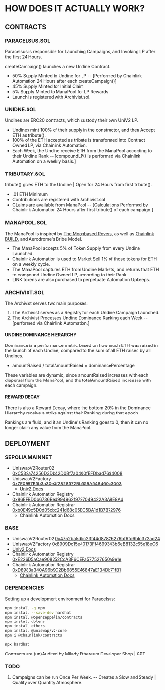 # HOW DOES IT ACTUALLY WORK?

## CONTRACTS

### PARACELSUS.SOL

Paracelsus is responsible for Launching Campaigns, and Invoking LP after the first 24 Hours.

createCampaign() launches a new Undine Contract.

* 50% Supply Minted to Undine for LP -- [Performed by Chainlink Automation 24 Hours after each createCampaign()]
* 45% Supply Minted for Initial Claim
* 5% Supply Minted to ManaPool for LP Rewards
* Launch is registered with Archivist.sol.

### UNIDNE.SOL

Undines are ERC20 contracts, which custody their own UniV2 LP.

* Undines mint 100% of their supply in the constructor, and then Accept ETH as tribute().
* 100% of the ETH accepted as tribute is transformed into Contract Owned LP, via Chainlink Automation.
* Each Week, the Undine receive ETH from the ManaPool according to their Undine Rank -- [compoundLP() is performed via Chainlink Automation on a weekly basis.]

### TRIBUTARY.SOL

tribute() gives ETH to the Undine | Open for 24 Hours from first tribute().

* .01 ETH Minimum
* Contributions are registered with Archivist.sol
* CLaims are available from ManaPool -- [Calculations Performed by Chainlink Automation 24 Hours after first tribute() of each campaign.]

### MANAPOOL.SOL

The ManaPool is inspired by [The Moonbased Rovers](https://moon.based.money/), as well as [Chainlink BUILD](https://blog.chain.link/chainlink-economics-2-0-one-year-update/), and Aerodrome's Bribe Model.

* The ManaPool accepts 5% of Token Supply from every Undine Launched.
* Chainlink Automation is used to Market Sell 1% of those tokens for ETH on a weekly cycle.
* The ManaPool captures ETH from Undine Markets, and returns that ETH to compound Undine Owned LP, according to their Rank.
* LINK tokens are also purchased to perpetuate Automation Upkeeps.

### ARCHIVIST.SOL

The Archivist serves two main purposes:

1) The Archivist serves as a Registry for each Undine Campaign Launched.
2) The Archivist Processes Undine Dominance Ranking each Week -- [performed via Chainlink Automation.]

#### UNDINE DOMINANCE HIERARCHY

Dominance is a performance metric based on how much ETH was raised in the launch of each Undine, compared to the sum of all ETH raised by all Undines.

* amountRaised / totalAmountRaised = dominancePercentage

These variables are dynamic, since amountRaised increases with each dispersal from the ManaPool, and the totalAmountRaised increases with each campaign.

#### REWARD DECAY

There is also a Reward Decay, where the bottom 20% in the Dominance Hierarchy receive a strike against their Ranking during that epoch.

Rankings are fluid, and if an Undine's Ranking goes to 0, then it can no longer claim any value from the ManaPool.

## DEPLOYMENT

### SEPOLIA MAINNET

* UniswapV2Router02 [0xC532a74256D3Db42D0Bf7a0400fEFDbad7694008](https://sepolia.etherscan.io/address/0xC532a74256D3Db42D0Bf7a0400fEFDbad7694008#code)
* UniswapV2Factory [0x7E0987E5b3a30e3f2828572Bb659A548460a3003](https://sepolia.etherscan.io/address/0x7E0987E5b3a30e3f2828572Bb659A548460a3003#code)
  * [Univ2 Docs](https://docs.uniswap.org/contracts/v2/overview)
* Chainlink Automation Registry [0x86EFBD0b6736Bed994962f9797049422A3A8E8Ad](https://sepolia.etherscan.io/address/0x86EFBD0b6736Bed994962f9797049422A3A8E8Ad#code)
* Chainlink Automation Registrar [0xb0E49c5D0d05cbc241d68c05BC5BA1d1B7B72976](https://sepolia.etherscan.io/address/0xb0e49c5d0d05cbc241d68c05bc5ba1d1b7b72976#code)
  * [Chainlink Automation Docs](https://automation.chain.link/)

### BASE

* UniswapV2Router02 [0x4752ba5dbc23f44d87826276bf6fd6b1c372ad24](https://basescan.org/address/0x4752ba5dbc23f44d87826276bf6fd6b1c372ad24)
* UniswapV2Factory [0x8909Dc15e40173Ff4699343b6eB8132c65e18eC6](https://basescan.org/address/0x8909Dc15e40173Ff4699343b6eB8132c65e18eC6)
* [Univ2 Docs](https://docs.uniswap.org/contracts/v2/overview)
* Chainlink Automation Registry [0xE226D5aCae908252CcA3F6CEFa577527650a9e1e](https://basescan.org/address/0xE226D5aCae908252CcA3F6CEFa577527650a9e1e)
* Chainlink Automation Registrar [0xD8983a340A96b9C2Bb6855E46847aE134Db71fB1](https://basescan.org/address/0xD8983a340A96b9C2Bb6855E46847aE134Db71fB1#code)
  * [Chainlink Automation Docs](https://automation.chain.link/)

### DEPENDENCIES

Setting up a development environment for Paracelsus:

```bash
npm install -g npm
npm install --save-dev hardhat
npm install @openzeppelin/contracts
npm install dotenv
npm install ethers
npm install @uniswap/v2-core
npm i @chainlink/contracts
```

```bash
npx hardhat
```

Contracts are (un)Audited by Milady Ethereum Developer Shop | GPT.

### TODO

1) Campaigns can be run Once Per Week. -- Creates a Slow and Steady | Quality over Quantity Atmosphere.